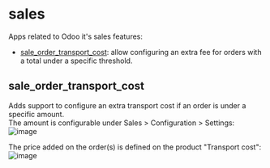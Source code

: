 # sales
Apps related to Odoo it's sales features:
- [sale_order_transport_cost](#sale_order_transport_cost): allow configuring an extra fee for orders with a total under a specific threshold.

## sale_order_transport_cost
Adds support to configure an extra transport cost if an order is under a specific amount.<br/>
The amount is configurable under Sales > Configuration > Settings:
![image](https://user-images.githubusercontent.com/6352350/164000581-e1694047-95eb-4521-bd58-20db31846644.png)


The price added on the order(s) is defined on the product "Transport cost":
![image](https://user-images.githubusercontent.com/6352350/164000250-9a535e0a-2270-418c-907d-012001e602a1.png)
